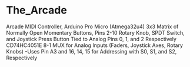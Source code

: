 # The_Arcade
Arcade MIDI Controller, Arduino Pro Micro (Atmega32u4)
3x3 Matrix of Normally Open Momentary Buttons, Pins 2-10
Rotary Knob, SPDT Switch, and Joystick Press Button Tied to Analog Pins 0, 1, and 2 Respectively
CD74HC4051E 8-1 MUX for Analog Inputs (Faders, Joystick Axes, Rotary Knobs)
-Uses Pin A3 and 16, 14, 15 for Addressing with S0, S1, and S2, Respectively
